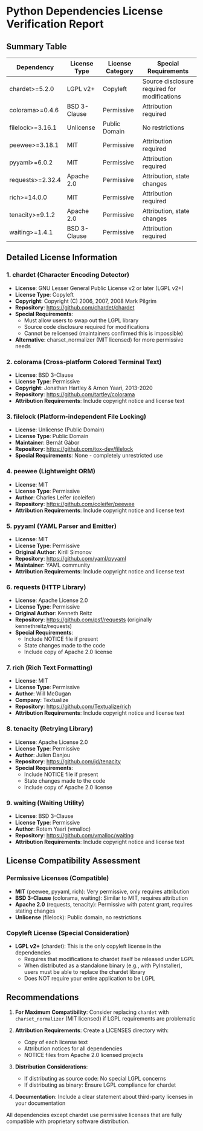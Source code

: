 # Python Dependencies License Verification Report

## Summary Table

| Dependency | License Type | License Category | Special Requirements |
|------------|--------------|------------------|---------------------|
| chardet>=5.2.0 | LGPL v2+ | Copyleft | Source disclosure required for modifications |
| colorama>=0.4.6 | BSD 3-Clause | Permissive | Attribution required |
| filelock>=3.16.1 | Unlicense | Public Domain | No restrictions |
| peewee>=3.18.1 | MIT | Permissive | Attribution required |
| pyyaml>=6.0.2 | MIT | Permissive | Attribution required |
| requests>=2.32.4 | Apache 2.0 | Permissive | Attribution, state changes |
| rich>=14.0.0 | MIT | Permissive | Attribution required |
| tenacity>=9.1.2 | Apache 2.0 | Permissive | Attribution, state changes |
| waiting>=1.4.1 | BSD 3-Clause | Permissive | Attribution required |

## Detailed License Information

### 1. **chardet** (Character Encoding Detector)
- **License**: GNU Lesser General Public License v2 or later (LGPL v2+)
- **License Type**: Copyleft
- **Copyright**: Copyright (C) 2006, 2007, 2008 Mark Pilgrim
- **Repository**: https://github.com/chardet/chardet
- **Special Requirements**:
  - Must allow users to swap out the LGPL library
  - Source code disclosure required for modifications
  - Cannot be relicensed (maintainers confirmed this is impossible)
- **Alternative**: charset_normalizer (MIT licensed) for more permissive needs

### 2. **colorama** (Cross-platform Colored Terminal Text)
- **License**: BSD 3-Clause
- **License Type**: Permissive
- **Copyright**: Jonathan Hartley & Arnon Yaari, 2013-2020
- **Repository**: https://github.com/tartley/colorama
- **Attribution Requirements**: Include copyright notice and license text

### 3. **filelock** (Platform-independent File Locking)
- **License**: Unlicense (Public Domain)
- **License Type**: Public Domain
- **Maintainer**: Bernát Gábor
- **Repository**: https://github.com/tox-dev/filelock
- **Special Requirements**: None - completely unrestricted use

### 4. **peewee** (Lightweight ORM)
- **License**: MIT
- **License Type**: Permissive
- **Author**: Charles Leifer (coleifer)
- **Repository**: https://github.com/coleifer/peewee
- **Attribution Requirements**: Include copyright notice and license text

### 5. **pyyaml** (YAML Parser and Emitter)
- **License**: MIT
- **License Type**: Permissive
- **Original Author**: Kirill Simonov
- **Repository**: https://github.com/yaml/pyyaml
- **Maintainer**: YAML community
- **Attribution Requirements**: Include copyright notice and license text

### 6. **requests** (HTTP Library)
- **License**: Apache License 2.0
- **License Type**: Permissive
- **Original Author**: Kenneth Reitz
- **Repository**: https://github.com/psf/requests (originally kennethreitz/requests)
- **Special Requirements**:
  - Include NOTICE file if present
  - State changes made to the code
  - Include copy of Apache 2.0 license

### 7. **rich** (Rich Text Formatting)
- **License**: MIT
- **License Type**: Permissive
- **Author**: Will McGugan
- **Company**: Textualize
- **Repository**: https://github.com/Textualize/rich
- **Attribution Requirements**: Include copyright notice and license text

### 8. **tenacity** (Retrying Library)
- **License**: Apache License 2.0
- **License Type**: Permissive
- **Author**: Julien Danjou
- **Repository**: https://github.com/jd/tenacity
- **Special Requirements**:
  - Include NOTICE file if present
  - State changes made to the code
  - Include copy of Apache 2.0 license

### 9. **waiting** (Waiting Utility)
- **License**: BSD 3-Clause
- **License Type**: Permissive
- **Author**: Rotem Yaari (vmalloc)
- **Repository**: https://github.com/vmalloc/waiting
- **Attribution Requirements**: Include copyright notice and license text

## License Compatibility Assessment

### Permissive Licenses (Compatible)
- **MIT** (peewee, pyyaml, rich): Very permissive, only requires attribution
- **BSD 3-Clause** (colorama, waiting): Similar to MIT, requires attribution
- **Apache 2.0** (requests, tenacity): Permissive with patent grant, requires stating changes
- **Unlicense** (filelock): Public domain, no restrictions

### Copyleft License (Special Consideration)
- **LGPL v2+** (chardet): This is the only copyleft license in the dependencies
  - Requires that modifications to chardet itself be released under LGPL
  - When distributed as a standalone binary (e.g., with PyInstaller), users must be able to replace the chardet library
  - Does NOT require your entire application to be LGPL

## Recommendations

1. **For Maximum Compatibility**: Consider replacing `chardet` with `charset_normalizer` (MIT licensed) if LGPL requirements are problematic

2. **Attribution Requirements**: Create a LICENSES directory with:
   - Copy of each license text
   - Attribution notices for all dependencies
   - NOTICE files from Apache 2.0 licensed projects

3. **Distribution Considerations**:
   - If distributing as source code: No special LGPL concerns
   - If distributing as binary: Ensure LGPL compliance for chardet

4. **Documentation**: Include a clear statement about third-party licenses in your documentation

All dependencies except chardet use permissive licenses that are fully compatible with proprietary software distribution.
